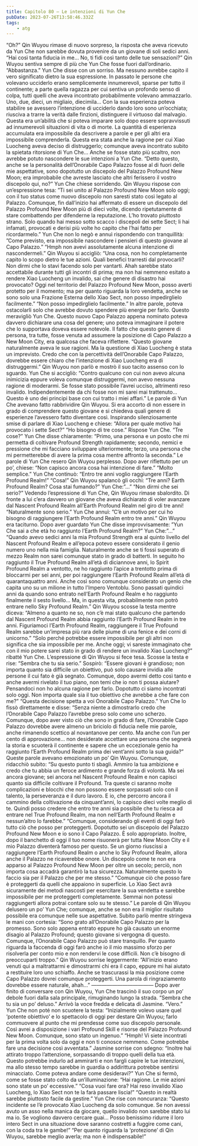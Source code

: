 ```yaml
---
title: Capitolo 80 – Le intenzioni di Yun Che
pubDate: 2023-07-26T13:58:46.332Z
tags:
    - atg
---
```


“Oh?” Qin Wuyou rimase di nuovo sorpreso, la risposta che aveva ricevuto da Yun Che non sarebbe dovuta provenire da un giovane di soli sedici anni.
“Hai così tanta fiducia in me… No, ti fidi così tanto delle tue sensazioni?” Qin Wuyou sentiva sempre di più che Yun Che fosse fuori dall’ordinario.
“Abbastanza.” Yun Che disse con un sorriso. Ma nessuno avrebbe capito il vero significato dietro la sua espressione. In passato le persone che volevano ucciderlo erano semplicemente innumerevoli, sparse per tutto il continente; a parte quella ragazza per cui sentiva un profondo senso di colpa, tutti quelli che aveva incontrato probabilmente volevano ammazzarlo.
Uno, due, dieci, un migliaio, diecimila… Con la sua esperienza poteva stabilire se avessero l’intenzione di ucciderlo dando loro sono un’occhiata; riusciva a trarre la verità dalle finzioni, distinguere il virtuoso dal malvagio. Questa era un’abilità che si poteva imparare solo dopo essere sopravvissuti ad innumerevoli situazioni di vita o di morte. La quantità di esperienza accumulata era impossibile da descrivere a parole e per gli altri era impossibile comprenderla.
Questa era stata anche la ragione per cui Xiao Luocheng aveva deciso di distruggerlo; comunque aveva incontrato subito la spietata ritorsione di Yun Che… Anche se fosse stato più scaltro, non avrebbe potuto nascondere le sue intenzioni a Yun Che.
“Detto questo, anche se la personalità dell’Onorabile Capo Palazzo fosse al di fuori delle mie aspettative, sono dopotutto un discepolo del Palazzo Profound New Moon; era improbabile che avreste lasciato che altri ferissero il vostro discepolo qui, no?” Yun Che chiese sorridendo.
Qin Wuyou rispose con un’espressione tesa: ”Ti sei unito al Palazzo Profound New Moon solo oggi; con il tuo status come nuovo discepolo non saresti stato così legato al Palazzo. Comunque, fin dall’inizio hai affermato di essere un discepolo del Palazzo Profound New Moon più di dieci volte, dicendo ripetutamente di stare combattendo per difenderne la reputazione. L’ho trovato piuttosto strano. Solo quando hai messo sotto scacco i discepoli dei sette Sect; li hai infamati, provocati e derisi più volte ho capito che l’hai fatto per ricordarmelo.”
Yun Che non lo negò e annuì rispondendo con tranquillità: ”Come previsto, era impossibile nascondere i pensieri di questo giovane al Capo Palazzo.”
“Hmph non avevi assolutamente alcuna intenzione di nascondermeli.” Qin Wuyou si accigliò: “Una cosa, non ho completamente capito lo scopo dietro le tue azioni. Quali benefici trarresti dal provocarli? Non dirmi che lo stavi facendo solo per vantarti. Ahah sarebbe stato accettabile durante tutti gli incontri di prima; ma non hai nemmeno esitato a rendere Xiao Luocheng un invalido, sai che genere di disastro hai provocato?
Oggi nel territorio del Palazzo Profound New Moon, posso averti protetto per il momento; ma per quanto riguarda la loro vendetta, anche se sono solo una Frazione Esterna dello Xiao Sect, non posso impedirglielo facilmente.”
“Non posso impedirglielo facilmente.” In altre parole, poteva ostacolarli solo che avrebbe dovuto spendere più energie per farlo. Questo meravigliò Yun Che. Questo nuovo Capo Palazzo appena nominato poteva davvero dichiarare una cosa del genere; uno poteva immaginare il potere che lo supportava doveva essere notevole.
Il fatto che questo genere di persona, tra tutte, fosse venuta ad assumere la posizione di Capo Palazzo a New Moon City, era qualcosa che faceva riflettere.
“Questo giovane naturalmente aveva le sue ragioni. Ma la questione di Xiao Luocheng è stata un imprevisto. Credo che con la percettività dell’Onorabile Capo Palazzo, dovrebbe essere chiaro che l’intenzione di Xiao Luocheng era di distruggermi.”
Qin Wuyou non parlò e mostrò il suo tacito assenso con lo sguardo.
Yun Che si accigliò: “Contro qualcuno con cui non avevo alcuna inimicizia eppure voleva comunque distruggermi, non avevo nessuna ragione di moderarmi. Se fosse stato possibile l’avrei ucciso, altrimenti reso invalido. Indipendentemente da chi fosse non mi sarei mai trattenuto… Questo è uno dei principi base con cui tratto i miei affari.”
Le parole di Yun Che avevano fatto rabbrividire Qin Wuyou. Si era accorto di non essere in grado di comprendere questo giovane e si chiedeva quali genere di esperienze l’avessero fatto diventare così. Inspirando silenziosamente smise di parlare di Xiao Luocheng e chiese: “Allora per quale motivo hai provocato i sette Sect?”
“Ho bisogno di tre cose.” Rispose Yun Che.
“Tre cose?”
Yun Che disse chiaramente: “Primo, una persona e un posto che mi permetta di coltivare Profound Strength rapidamente; secondo, nemici e pressione che mi facciano sviluppare ulteriormente; terzo, una persona che mi permetterebbe di avere la prima cosa mentre affronto la seconda.”
Le parole di Yun Che resero Qin Wuyou perplesso. Dopo aver riflettuto per un po’, chiese: “Non capisco ancora cosa hai intenzione di fare.”
“Molto semplice.” Yun Che continuò: “Entro tre anni voglio raggiungere l’Earth Profound Realm!”
“Cosa!” Qin Wuyou spalancò gli occhi: “Tre anni? Earth Profound Realm? Cosa stai fumando?”
Yun Che:”…”
“Non dirmi che sei serio?” Vedendo l’espressione di Yun Che, Qin Wuyou rimase sbalordito.
Di fronte a lui c’era davvero un giovane che aveva dichiarato di voler avanzare dal Nascent Profound Realm all’Earth Profound Realm nel giro di tre anni!
“Naturalmente sono serio.” Yun Che annuì: ”C’è un motivo per cui ho bisogno di raggiungere l’Earth Profound Realm entro tre anni.”
Qin Wuyou era taciturno. Dopo aver guardato Yun Che disse improvvisamente: ”Yun Che sai a che età ho raggiunto l’Earth Profound Realm?”
Yun Che:”…”
“Quando avevo sedici anni la mia Profound Strength era al quinto livello del Nascent Profound Realm e all’epoca potevo essere considerato il genio numero uno nella mia famiglia. Naturalmente anche se ti fossi superato di mezzo Realm non sarei comunque stato in grado di batterti.
In seguito ho raggiunto il True Profound Realm all’età di diciannove anni, lo Spirit Profound Realm a ventotto, ne ho raggiunto l’apice a trentotto prima di bloccarmi per sei anni, per poi raggiungere l’Earth Profound Realm all’età di quarantaquattro anni. Anche così sono comunque considerato un genio che capita uno su un milione in tutto l'Impero Ventoblu. Sono passati quindici anni da quando sono entrato nell’Earth Profound Realm e ho raggiunto finalmente il sesto livello… Ma, in questa vita, probabilmente non potrò entrare nello Sky Profound Realm.”
Qin Wuyou scosse la testa mentre diceva: “Almeno a quanto ne so, non c’è mai stato qualcuno che partendo dal Nascent Profound Realm abbia raggiunto l’Earth Profound Realm in tre anni. Figuriamoci l’Earth Profound Realm, raggiungere il True Profound Realm sarebbe un’impresa più rara delle piume di una fenice e dei corni di unicorno.”
“Solo perché potrebbe essere impossibile per gli altri non significa che sia impossibile per me. Anche oggi; vi sareste immaginato che con il mio potere sarei stato in grado di rendere un invalido Xiao Luocheng?” ribatté Yun Che.
L’espressione di Qin Wuyou si fece tesa. Scosse la testa e rise: “Sembra che tu sia serio.” Sospirò: “Essere giovani è grandioso; non importa quanto sia difficile un obiettivo, può solo causare invidia alle persone il cui fato è già segnato. Comunque, dopo avermi detto così tanto e anche avermi rivelato il tuo piano, non temi che io non ti possa aiutare? Pensandoci non ho alcuna ragione per farlo. Dopotutto ci siamo incontrati solo oggi. Non importa quale sia il tuo obiettivo che avrebbe a che fare con me?”
“Questa decisione spetta a voi Onorabile Capo Palazzo.” Yun Che lo fissò direttamente e disse: “Senza niente a dimostrarlo credo che l’Onorabile Capo Palazzo l’avrebbe preso solo come uno scherzo. Comunque, dopo aver visto ciò che sono in grado di fare, l’Onorabile Capo Palazzo dovrebbe avere almeno un briciolo di fiducia nelle mie parole, anche rimanendo scettico al novantanove per cento. Ma anche con l’un per cento di approvazione… non desiderate accettare una persona che segnerà la storia e scuoterà il continente e sapere che un eccezionale genio ha raggiunto l’Earth Profound Realm prima dei vent’anni sotto la sua guida?”
Queste parole avevano emozionato un po’ Qin Wuyou. Comunque, ridacchiò subito: “Su questo punto ti sbagli. Ammiro la tua ambizione e credo che tu abbia un feroce ardimento e grande forza di volontà. Ma sei ancora giovane; sei ancora nel Nascent Profound Realm e non capisci quanto sia difficile coltivare il Profound. Tra queste ci saranno molte complicazioni e blocchi che non possono essere sorpassati solo con il talento, la perseveranza e il duro lavoro. E io, che percorro ancora il cammino della coltivazione da cinquant’anni, lo capisco dieci volte meglio di te. Quindi posso credere che entro tre anni sia possibile che tu riesca ad entrare nel True Profound Realm, ma non nell’Earth Profound Realm e nessun’altro lo farebbe.”
“Comunque, considerando gli eventi di oggi farò tutto ciò che posso per proteggerti. Dopotutto sei un discepolo del Palazzo Profound New Moon e io sono il Capo Palazzo. È solo appropriato. Inoltre, dopo il banchetto di oggi il tuo nome risuonerà per tutta New Moon City e il mio Palazzo diventerà famoso per questo. Se un giorno riuscissi a raggiungere l’Earth Profound Realm o anche lo Sky Profound Realm, allora anche il Palazzo ne ricaverebbe onore. Un discepolo come te non era apparso al Palazzo Profound New Moon per oltre un secolo; perciò, non importa cosa accadrà garantirò la tua sicurezza. Naturalmente questo lo faccio sia per il Palazzo che per me stesso.”
“Comunque ciò che posso fare è proteggerti da quelli che appaiono in superficie. Lo Xiao Sect avrà sicuramente dei metodi nascosti per esercitare la sua vendetta e sarebbe impossibile per me proteggerti completamente. Semmai non potessi raggiungerti allora potrai contare solo su te stesso.”
Le parole di Qin Wuyou delusero un po’ Yun Che; comunque, anche se non era il miglior risultato possibile era comunque nelle sue aspettative. Subito parlò mentre stringeva le mani con cortesia: “Sono grato all’Onorabile Capo Palazzo per la promesso. Sono solo appena entrato eppure ho già causato un enorme disagio al Palazzo Profound; questo giovane si vergogna di questo. Comunque, l’Onorabile Capo Palazzo può stare tranquillo. Per quanto riguarda la faccenda di oggi farò anche io il mio massimo sforzo per risolverla per conto mio e non rendervi le cose difficili. Non c’è bisogno di preoccuparti troppo.” Qin Wuyou sorrise leggermente: ”All’inizio erano venuti qui a maltrattarmi e dimostrarmi chi era il capo, eppure mi hai aiutato a restituire loro uno schiaffo. Anche se trascurassi la mia posizione come Capo Palazzo dovrei comunque proteggerti. Una parola di ringraziamento dovrebbe essere naturale, ahah…”
————————————
Dopo aver finito di conversare con Qin Wuyou, Yun Che trascinò il suo corpo un po’ debole fuori dalla sala principale, rimuginando lungo la strada.
“Sembra che tu sia un po’ deluso.” Arrivò la voce fredda e delicata di Jasmine.
“Vero.” Yun Che non poté non scuotere la testa: “Inizialmente volevo usare quel ‘potente obiettivo’ e lo spettacolo di oggi per destare Qin Wuyou; farlo commuovere al punto che mi prendesse come suo discepolo personale. Così avrei a disposizione i vari Profound Skill e risorse del Palazzo Profound New Moon. Comunque, sono stato un ingenuo.”
“Hmph! Vi siete incontrati per la prima volta solo da oggi e non ti conosce nemmeno. Come potrebbe fare una decisione così avventata.” Jasmine sorrise con sdegno: “Inoltre hai attirato troppo l’attenzione, sorpassando di troppo quelli della tua età. Questo potrebbe indurlo ad ammirarti e non fargli capire le tue intenzioni, ma allo stesso tempo sarebbe in guardia o addirittura potrebbe sentirsi minacciato. Come poteva andare come desideravi?”
Yun Che si fermò, come se fosse stato colto da un’illuminazione: “Hai ragione. Le mie azioni sono state un po’ eccessive.”
“Cosa vuoi fare ora? Hai reso invalido Xiao Luocheng, lo Xiao Sect non te la farà passare liscia!”
“Questo in realtà sarebbe piuttosto facile da gestire.” Yun Che rise con noncuranza: “Questo incidente se l’è provocato Xiao Luocheng da solo comunque. Se non avessi avuto un asso nella manica da giocare, quello invalido non sarebbe stato lui ma io. Se vogliono davvero cercare guai… Posso benissimo ridurre il loro intero Sect in una situazione dove saranno costretti a fuggire come cani, con la coda tra le gambe!”
“Per quanto riguarda la ‘protezione’ di Qin Wuyou, sarebbe meglio averla; ma non è indispensabile!”


